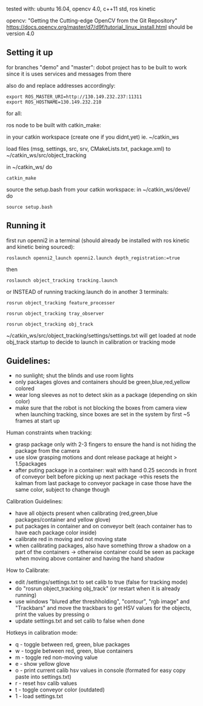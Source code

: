 tested with: ubuntu 16.04, opencv 4.0, c++11 std, ros kinetic

opencv: "Getting the Cutting-edge OpenCV from the Git Repository" https://docs.opencv.org/master/d7/d9f/tutorial_linux_install.html
should be version 4.0

## Setting it up

for branches "demo" and "master":
dobot project has to be built to work since it is uses services and messages from there

also do and replace addresses accordingly:
```
export ROS_MASTER_URI=http://130.149.232.237:11311
export ROS_HOSTNAME=130.149.232.210
```

for all:

ros node to be built with catkin_make:

in your catkin workspace (create one if you didnt,yet) ie. ~/catkin_ws

load files (msg, settings, src, srv, CMakeLists.txt, package.xml) to ~/catkin_ws/src/object_tracking


in ~/catkin_ws/ do
```
catkin_make
```

source the setup.bash from your catkin workspace:
in ~/catkin_ws/devel/ do
```
source setup.bash 
```

## Running it

first run openni2 in a terminal (should already be installed with ros kinetic and kinetic being sourced):
```
roslaunch openni2_launch openni2.launch depth_registration:=true
```

then 
```
roslaunch object_tracking tracking.launch
```

or INSTEAD of running tracking.launch do in another 3 terminals:

```
rosrun object_tracking feature_processer 
```
```
rosrun object_tracking tray_observer
```
```
rosrun object_tracking obj_track
```

~/catkin_ws/src/object_tracking/settings/settings.txt will get loaded at node obj_track startup to decide to launch in calibration or tracking mode


## Guidelines:

- no sunlight; shut the blinds and use room lights
- only packages gloves and containers should be  green,blue,red,yellow colored
- wear long sleeves as not to detect skin as a package (depending on skin color)
- make sure that the robot is not blocking the boxes from camera view when launching tracking, since boxes are set in the system by first ~5 frames at start up

Human constraints when tracking:
- grasp package only with 2-3 fingers to ensure the hand is not hiding the package from the camera
- use slow grasping motions and dont release package at height > 1.5packages
- after puting package in a container: wait with hand 0.25 seconds in front of conveyor belt before picking up next package
->this resets the kalman from last package to conveyor package in case those have the same color, subject to change though

Calibration Guidelines:
- have all objects present when calibrating (red,green,blue packages/container and yellow glove)
- put packages in container and on conveyor belt (each container has to have each package color inside)
- calibrate red in moving and not moving state
- when calibrating packages, also have something throw a shadow on a part of the containers
 -> otherwise container could be seen as package when moving above container and having the hand shadow

How to Calibrate:
- edit /settings/settings.txt to set calib to true (false for tracking mode)
- do "rosrun object_tracking obj_track" (or restart when it is already running)
- use windows "blured after threshholding", "contour", "rgb image" and "Trackbars" and move the trackbars to get HSV values for the objects, print the values by pressing o
- update settings.txt and set calib to false when done

Hotkeys in calibration mode:
- q - toggle between red, green, blue packages
- w - toggle between red, green, blue containers
- m - toggle red non-moving value
- e - show yellow glove
- o - print current calib hsv values in console (formated for easy copy paste into settings.txt)
- r - reset hsv calib values
- t - toggle conveyor color (outdated)
- 1 - load settings.txt
